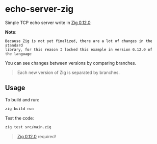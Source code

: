 # echo-server-zig

Simple TCP echo server write in [Zig 0.12.0](https://ziglang.org/download/#release-0.12.0)

**Note:**

```
Because Zig is not yet finalized, there are a lot of changes in the standard
library, for this reason I locked this example in version 0.12.0 of the language
```

You can see changes between versions by comparing branches.

> Each new version of Zig is separated by branches.

## Usage

To build and run:

```sh
zig build run
```

Test the code:

```sh
zig test src/main.zig
```

> [Zig 0.12.0](https://ziglang.org/documentation/0.12.0/) required!
